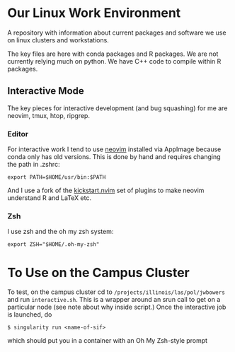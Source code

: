 # Our Linux Work Environment

A repository with information about current packages and software we use on
linux clusters and workstations.

The key files are here with conda packages and R packages. We are not currently
relying much on python. We have C++ code to compile within R packages.

## Interactive Mode

The key pieces for interactive development (and bug squashing) for me are
neovim, tmux, htop, ripgrep.


### Editor

For interactive work I tend to use
[neovim](https://github.com/neovim/neovim/blob/master/INSTALL.md) installed via
AppImage because conda only has old versions. This is done by hand and requires
changing the path in .zshrc:

```
export PATH=$HOME/usr/bin:$PATH
```
And I use a fork of the
[kickstart.nvim](https://github.com/jwbowers/kickstart.nvim) set of plugins to
make neovim understand R and LaTeX etc.

### Zsh

I use zsh and the oh my zsh system:

```
export ZSH="$HOME/.oh-my-zsh"
```

# To Use on the Campus Cluster

To test, on the campus cluster cd to `/projects/illinois/las/pol/jwbowers` and run `interactive.sh`. This is a wrapper around an srun call to get on a particular node (see note about why inside script.) Once the interactive job is launched, do
```
$ singularity run <name-of-sif>
```
which should put you in a container with an Oh My Zsh-style prompt


